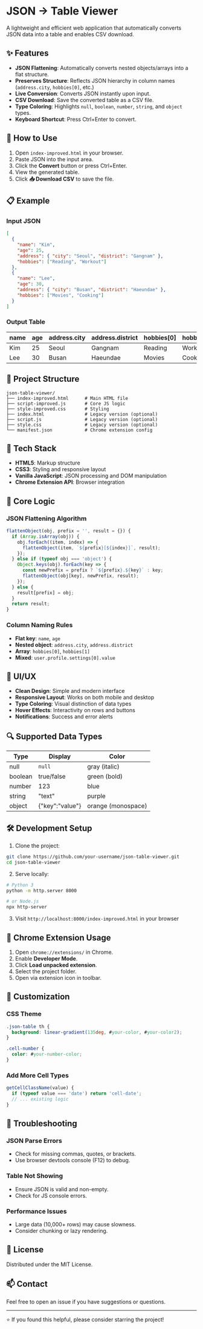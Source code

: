 # JSON → Table Viewer

A lightweight and efficient web application that automatically converts JSON data into a table and enables CSV download.

## ✨ Features

- **JSON Flattening**: Automatically converts nested objects/arrays into a flat structure.
- **Preserves Structure**: Reflects JSON hierarchy in column names (`address.city`, `hobbies[0]`, etc.)
- **Live Conversion**: Converts JSON instantly upon input.
- **CSV Download**: Save the converted table as a CSV file.
- **Type Coloring**: Highlights `null`, `boolean`, `number`, `string`, and `object` types.
- **Keyboard Shortcut**: Press Ctrl+Enter to convert.

## 🚀 How to Use

1. Open `index-improved.html` in your browser.
2. Paste JSON into the input area.
3. Click the **Convert** button or press Ctrl+Enter.
4. View the generated table.
5. Click **📥 Download CSV** to save the file.

## 📋 Example

### Input JSON
```json
[
  {
    "name": "Kim",
    "age": 25,
    "address": { "city": "Seoul", "district": "Gangnam" },
    "hobbies": ["Reading", "Workout"]
  },
  {
    "name": "Lee",
    "age": 30,
    "address": { "city": "Busan", "district": "Haeundae" },
    "hobbies": ["Movies", "Cooking"]
  }
]
```

### Output Table

| name | age | address.city | address.district | hobbies[0] | hobbies[1] |
|------|-----|--------------|------------------|------------|------------|
| Kim  | 25  | Seoul        | Gangnam          | Reading    | Workout    |
| Lee  | 30  | Busan        | Haeundae         | Movies     | Cooking    |

## 📁 Project Structure

```
json-table-viewer/
├── index-improved.html      # Main HTML file
├── script-improved.js       # Core JS logic
├── style-improved.css       # Styling
├── index.html               # Legacy version (optional)
├── script.js                # Legacy version (optional)
├── style.css                # Legacy version (optional)
└── manifest.json            # Chrome extension config
```

## 🔧 Tech Stack

- **HTML5**: Markup structure
- **CSS3**: Styling and responsive layout
- **Vanilla JavaScript**: JSON processing and DOM manipulation
- **Chrome Extension API**: Browser integration

## 🎯 Core Logic

### JSON Flattening Algorithm
```js
flattenObject(obj, prefix = '', result = {}) {
  if (Array.isArray(obj)) {
    obj.forEach((item, index) => {
      flattenObject(item, `${prefix}[${index}]`, result);
    });
  } else if (typeof obj === 'object') {
    Object.keys(obj).forEach(key => {
      const newPrefix = prefix ? `${prefix}.${key}` : key;
      flattenObject(obj[key], newPrefix, result);
    });
  } else {
    result[prefix] = obj;
  }
  return result;
}
```

### Column Naming Rules

- **Flat key**: `name`, `age`
- **Nested object**: `address.city`, `address.district`
- **Array**: `hobbies[0]`, `hobbies[1]`
- **Mixed**: `user.profile.settings[0].value`

## 🎨 UI/UX

- **Clean Design**: Simple and modern interface
- **Responsive Layout**: Works on both mobile and desktop
- **Type Coloring**: Visual distinction of data types
- **Hover Effects**: Interactivity on rows and buttons
- **Notifications**: Success and error alerts

## 🔍 Supported Data Types

| Type    | Display   | Color  |
|---------|-----------|--------|
| null    | `null`    | gray (italic) |
| boolean | true/false | green (bold) |
| number  | 123       | blue   |
| string  | "text"    | purple |
| object  | {"key":"value"} | orange (monospace) |

## 🛠 Development Setup

1. Clone the project:
```bash
git clone https://github.com/your-username/json-table-viewer.git
cd json-table-viewer
```

2. Serve locally:
```bash
# Python 3
python -m http.server 8000

# or Node.js
npx http-server
```

3. Visit `http://localhost:8000/index-improved.html` in your browser

## 🧩 Chrome Extension Usage

1. Open `chrome://extensions/` in Chrome.
2. Enable **Developer Mode**.
3. Click **Load unpacked extension**.
4. Select the project folder.
5. Open via extension icon in toolbar.

## 🧪 Customization

### CSS Theme
```css
.json-table th {
  background: linear-gradient(135deg, #your-color, #your-color2);
}

.cell-number {
  color: #your-number-color;
}
```

### Add More Cell Types
```js
getCellClassName(value) {
  if (typeof value === 'date') return 'cell-date';
  // ... existing logic
}
```

## 🐛 Troubleshooting

### JSON Parse Errors
- Check for missing commas, quotes, or brackets.
- Use browser devtools console (F12) to debug.

### Table Not Showing
- Ensure JSON is valid and non-empty.
- Check for JS console errors.

### Performance Issues
- Large data (10,000+ rows) may cause slowness.
- Consider chunking or lazy rendering.

## 📝 License

Distributed under the MIT License.

## 📫 Contact

Feel free to open an issue if you have suggestions or questions.

---

⭐ If you found this helpful, please consider starring the project!